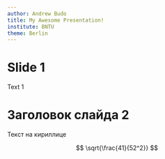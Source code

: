 ```yaml
---
author: Andrew Budo
title: My Awesome Presentation!
institute: BNTU
theme: Berlin
---
```


# Slide 1
Text 1

# Заголовок слайда 2
Текст на кириллице

$$
\sqrt{\frac{41}{52^2}}
$$
